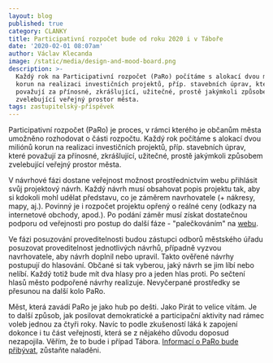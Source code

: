 ```yaml
---
layout: blog
published: true
category: CLANKY
title: Participativní rozpočet bude od roku 2020 i v Táboře
date: '2020-02-01 08:07am'
author: Václav Klecanda
image: /static/media/design-and-mood-board.png
description: >-
  Každý rok na Participativní rozpočet (PaRo) počítáme s alokací dvou miliónů
  korun na realizaci investičních projektů, příp. stavebních úprav, které občané
  považují za přínosné, zkrášlující, užitečné, prostě jakýmkoli způsobem
  zvelebující veřejný prostor města.
tags: zastupitelský-příspěvek
---
```

Participativní rozpočet (PaRo) je proces, v rámci kterého je občanům města umožněno rozhodovat o části rozpočtu. Každý rok počítáme s alokací dvou miliónů korun na realizaci investičních projektů, příp. stavebních úprav, které považují za přínosné, zkrášlující, užitečné, prostě jakýmkoli způsobem zvelebující veřejný prostor města.

V návrhové fázi dostane veřejnost možnost prostřednictvím webu přihlásit svůj projektový návrh. Každý návrh musí obsahovat popis projektu tak, aby si kdokoli mohl udělat představu, co je záměrem navrhovatele (+ nákresy, mapy, aj.). Povinný je i rozpočet projektu opřený o reálné ceny (odkazy na internetové obchody, apod.). Po podání záměr musí získat dostatečnou podporu od veřejnosti pro postup do další fáze - "palečkováním" na [webu](https://info.taborcz.eu/#/).

Ve fázi posuzování proveditelnosti budou zástupci odborů městského úřadu posuzovat proveditelnost jednotlivých návrhů, případně vyzvou navrhovatele, aby návrh doplnil nebo upravil. Takto ověřené návrhy postupují do hlasování. Občané si tak vyberou, jaký návrh se jim líbí nebo nelíbí. Každý totiž bude mít dva hlasy pro a jeden hlas proti. Po sečtení hlasů město podpořené návrhy realizuje. Nevyčerpané prostředky se přesunou na další kolo PaRo.

Měst, která zavádí PaRo je jako hub po dešti. Jako Pirát to velice vítám. Je to další způsob, jak posilovat demokratické a participační aktivity nad rámec voleb jednou za čtyři roky. Navíc to podle zkušeností láká k zapojení dokonce i tu část veřejnosti, která se z nějakého důvodu doposud nezapojila. Věřím, že to bude i případ Tábora. [Informací o PaRo bude přibývat](http://taborudrzitelne.cz/paro/), zůstaňte naladěni.
